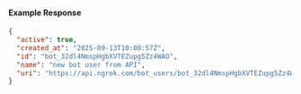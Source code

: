 <!-- Code generated for API Clients. DO NOT EDIT. -->

#### Example Response

```json
{
  "active": true,
  "created_at": "2025-09-13T10:08:57Z",
  "id": "bot_32dl4NmspHgbXVTEZupg5Zz4WAO",
  "name": "new bot user from API",
  "uri": "https://api.ngrok.com/bot_users/bot_32dl4NmspHgbXVTEZupg5Zz4WAO"
}
```
